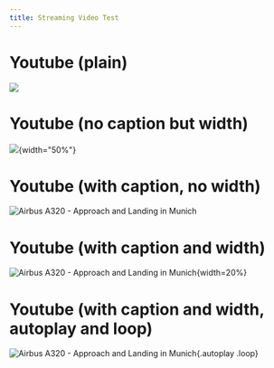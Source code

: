 ```yaml
---
title: Streaming Video Test
---
```


# Youtube (plain)

![](youtube:TbppXMGrsvw)

# Youtube (no caption but width)

![](youtube:TbppXMGrsvw){width="50%"}

# Youtube (with caption, no width)

![Airbus A320 - Approach and Landing in Munich](youtube:TbppXMGrsvw)

# Youtube (with caption and width)

![Airbus A320 - Approach and Landing in Munich](youtube:TbppXMGrsvw){width=20%}

# Youtube (with caption and width, autoplay and loop)

![Airbus A320 - Approach and Landing in
Munich](youtube:TbppXMGrsvw){.autoplay .loop}
